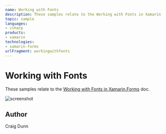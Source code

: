 ```yaml
---
name: Working with Fonts
description: These samples relate to the Working with Fonts in Xamarin.Forms doc.
topic: sample
languages:
- csharp
products:
- xamarin
technologies:
- xamarin-forms
urlFragment: workingwithfonts
---
```

Working with Fonts
==============

These samples relate to the [Working with Fonts in Xamarin.Forms](http://developer.xamarin.com/guides/cross-platform/xamarin-forms/working-with/fonts/) doc.

![screenshot](https://raw.githubusercontent.com/xamarin/xamarin-forms-samples/master/WorkingWithFonts/Screenshots/custom-sml.png "Fonts")

Author
------

Craig Dunn
